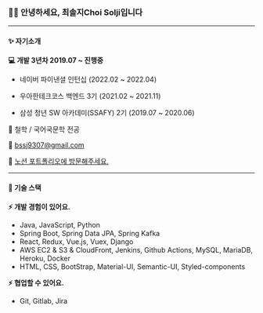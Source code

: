 ### 🙋‍♀️ 안녕하세요, 최솔지Choi Solji입니다

---

#### ✨ 자기소개

**💻 개발 3년차 2019.07 ~ 진행중**

- 네이버 파이낸셜 인턴십 (2022.02 ~ 2022.04)

- 우아한테크코스 백엔드 3기 (2021.02 ~ 2021.11)

- 삼성 청년 SW 아카데미(SSAFY) 2기 (2019.07 ~ 2020.06)

🏫 철학 / 국어국문학 전공

📧 [bssj9307@gmail.com](mailto:bssj9307@gmail.com)

🍞 [노션 포트폴리오에 방문해주세요.](https://www.notion.so/soulg/Choi-Sol-ji-2834b0aa19244ea49d00b9d706d936bc )

---

#### 🔨 기술 스택

**⚡ 개발 경험이 있어요.**

- Java, JavaScript, Python
- Spring Boot, Spring Data JPA, Spring Kafka
- React, Redux, Vue.js, Vuex, Django
- AWS EC2 & S3 & CloudFront, Jenkins, Github Actions, MySQL, MariaDB, Heroku, Docker
- HTML, CSS, BootStrap, Material-UI, Semantic-UI, Styled-components

**⚡ 협업할 수 있어요.**

- Git, Gitlab, Jira
